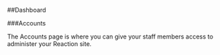 ##Dashboard

###Accounts

The Accounts page is where you can give your staff members access to administer your Reaction site.
